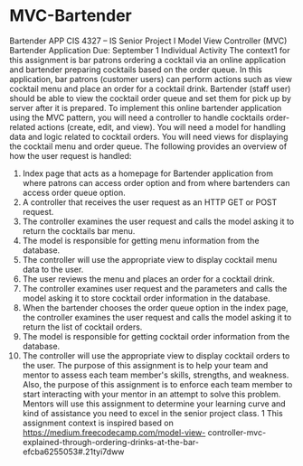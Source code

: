 # MVC-Bartender
Bartender APP
CIS 4327 – IS Senior Project I
Model View Controller (MVC) Bartender Application
Due: September 1         Individual Activity
The  context1  for  this  assignment  is  bar  patrons  ordering  a  cocktail  via  an  online  application  and 
bartender  preparing  cocktails  based  on  the  order  queue.  In  this  application,  bar  patrons  (customer 
users)  can  perform  actions  such  as  view  cocktail  menu  and  place  an  order  for  a  cocktail  drink. 
Bartender (staff user) should be able to view the cocktail order queue and set them for pick up by 
server after it is prepared.
To implement this online bartender application using the MVC pattern, you will need a controller to 
handle cocktails order-related actions (create, edit, and view). You will need a model for handling 
data and logic related to cocktail orders. You will need views for displaying the cocktail menu and 
order queue.
The following provides an overview of how the user request is handled:
1. Index page that acts as a homepage for Bartender application from where patrons can access order 
option and from where bartenders can access order queue option.
2. A controller that receives the user request as an HTTP GET or POST request.
3. The controller examines the user request and calls the model asking it to return the cocktails bar 
menu.
4. The model is responsible for getting menu information from the database.
5. The controller will use the appropriate view to display cocktail menu data to the user.
6. The user reviews the menu and places an order for a cocktail drink.
7. The  controller  examines  user  request  and  the  parameters  and  calls  the  model  asking  it  to  store 
cocktail order information in the database.
8. When the bartender chooses the order queue option in the index page, the controller examines the 
user request and calls the model asking it to return the list of cocktail orders.
9. The model is responsible for getting cocktail order information from the database.
10. The controller will use the appropriate view to display cocktail orders to the user.
The purpose of this assignment is to help your team and mentor to assess each team member's skills, 
strengths, and weakness. Also, the purpose of this assignment is to enforce each team member to start 
interacting with your mentor in an attempt to solve this problem. Mentors will use this assignment to 
determine your learning curve and kind of assistance you need to excel in the senior project class.
1  This  assignment  context  is  inspired  based  on  https://medium.freecodecamp.com/model-view-
controller-mvc-explained-through-ordering-drinks-at-the-bar-efcba6255053#.21tyi7dww
